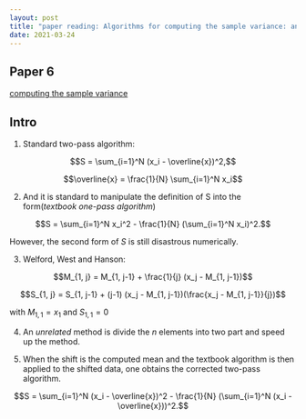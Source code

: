 ```yaml
---
layout: post
title: "paper reading: Algorithms for computing the sample variance: analysis and recommendations"
date: 2021-03-24
---
```


## Paper 6

[computing the sample variance](http://www.cs.yale.edu/publications/techreports/tr222.pdf)

## Intro

1. Standard two-pass algorithm:

$$S = \sum_{i=1}^N (x_i - \overline{x})^2,$$

$$\overline{x} = \frac{1}{N} \sum_{i=1}^N x_i$$

2. And it is standard to manipulate the definition of S into the form(_textbook one-pass algorithm_)

$$S = \sum_{i=1}^N x_i^2 - \frac{1}{N} (\sum_{i=1}^N x_i)^2.$$

However, the second form of $S$ is still disastrous numerically.

3. Welford, West and Hanson:

$$M_{1, j} = M_{1, j-1} + \frac{1}{j} (x_j - M_{1, j-1})$$

$$S_{1, j} = S_{1, j-1} + (j-1) (x_j - M_{1, j-1})(\frac{x_j - M_{1, j-1}}{j})$$

with $M_{1,1} = x_1$ and $S_{1,1} = 0$

4. An _unrelated_ method is divide the $n$ elements into two part and speed up the method.

5. When the shift is the computed mean and the textbook algorithm is then applied to the shifted data, one obtains the corrected two-pass algorithm.

$$S = \sum_{i=1}^N (x_i - \overline{x})^2 - \frac{1}{N} (\sum_{i=1}^N (x_i - \overline{x}))^2.$$
